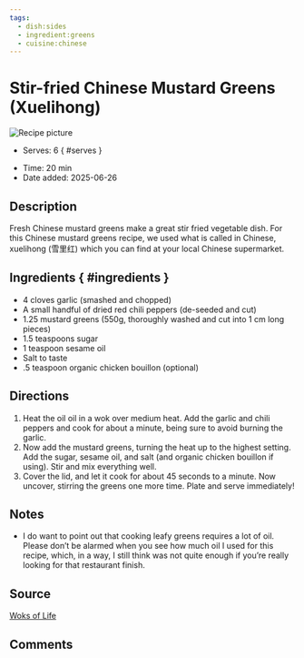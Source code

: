 ```yaml
---
tags:
  - dish:sides
  - ingredient:greens
  - cuisine:chinese
---
```

<!-- Tags can have colon, but no space around it -->

# Stir-fried Chinese Mustard Greens (Xuelihong)

![Recipe picture](../images/image.jpg)

<!-- Serves has to be a single number, no dashes, but text is allowed after the
number (e.g., 24 cookies) -->
- Serves: 6
{ #serves }
<!-- Time is not parsed, so anything can be input here, and additional
values can be added (e.g., "active time", "cooking time", etc) -->
- Time: 20 min
- Date added: 2025-06-26

## Description
Fresh Chinese mustard greens make a great stir fried vegetable dish. For this Chinese mustard greens recipe, we used what is called in Chinese, xuelihong (雪里红) which you can find at your local Chinese supermarket.
## Ingredients { #ingredients }
- 4 cloves garlic (smashed and chopped)
- A small handful of dried red chili peppers (de-seeded and cut)
- 1.25 mustard greens (550g, thoroughly washed and cut into 1 cm long pieces)
- 1.5 teaspoons sugar
- 1 teaspoon sesame oil
- Salt to taste
- .5 teaspoon organic chicken bouillon (optional)

## Directions

<!-- If you have a direction that refers to a number of some ingredient, wrap
the number in asterisks and add `{.ingredient-num}` afterwards. For example,
write `Add 2 Tbsp oil to pan` as `Add *2*{.ingredient-num} to pan`. This allows
us to properly change the number when changing the serves value. -->
1. Heat the oil oil in a wok over medium heat. Add the garlic and chili peppers and cook for about a minute, being sure to avoid burning the garlic.
2. Now add the mustard greens, turning the heat up to the highest setting. Add the sugar, sesame oil, and salt (and organic chicken bouillon if using). Stir and mix everything well.
3. Cover the lid, and let it cook for about 45 seconds to a minute. Now uncover, stirring the greens one more time. Plate and serve immediately!

## Notes

- I do want to point out that cooking leafy greens requires a lot of oil. Please don’t be alarmed when you see how much oil I used for this recipe, which, in a way, I still think was not quite enough if you’re really looking for that restaurant finish.

## Source

[Woks of Life](https://thewoksoflife.com/chinese-mustard-greens/)

## Comments
